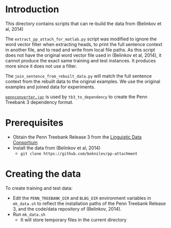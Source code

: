 # Introduction

This directory contains scripts that can re-build the data from (Belinkov et al, 2014)

The `extract_pp_attach_for_matlab.py` script was modified to ignore the word vector filter when extracting heads, to print the full sentence context in another file, and to read and write from local file paths.
As this script does not have the original word vector file used in (Belinkov et al, 2014), it cannot produce the exact same training and test instances. 
It produces more since it does not use a filter.

The `join_sentence_from_rebuilt_data.py` will match the full sentence context from the rebuilt data to the original examples. We use the original examples and joined data for experiments. 

[`pennconverter.jar`](http://nlp.cs.lth.se/software/treebank_converter) is used by `tb3_to_dependency` to create the Penn Treebank 3 dependency format.


# Prerequisites

* Obtain the Penn Treebank Release 3 from the [Linguistic Data Consortium](www.ldc.com)
* Install the data from (Belinkov et al, 2014)
   * `git clone https://github.com/boknilev/pp-attachment`

# Creating the data

To create training and test data:
* Edit the `PENN_TREEBANK_DIR` and `BLBG_DIR` environment variables in `mk_data.sh` to reflect the installation paths of the Penn Treebank Release 3, and the code/data repository of (Belinkov, 2014).
* Run `mk_data.sh`
   * It will store temporary files in the current directory
 

